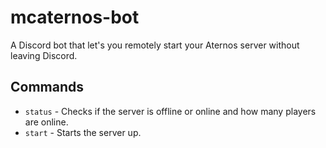 # mcaternos-bot
A Discord bot that let's you remotely start your Aternos server without leaving Discord.

## Commands
* `status` - Checks if the server is offline or online and how many players are online.
* `start` - Starts the server up.